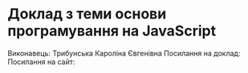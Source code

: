 # Доклад з теми основи програмування на JavaScript
Виконавець: Трибунська Кароліна Євгенівна 
Посилання на доклад: []()
Посилання на сайт: []()
